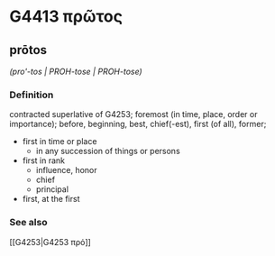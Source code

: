 # G4413 πρῶτος

## prōtos

_(pro'-tos | PROH-tose | PROH-tose)_

### Definition

contracted superlative of G4253; foremost (in time, place, order or importance); before, beginning, best, chief(-est), first (of all), former; 

- first in time or place
  - in any succession of things or persons
- first in rank
  - influence, honor
  - chief
  - principal
- first, at the first

### See also

[[G4253|G4253 πρό]]
